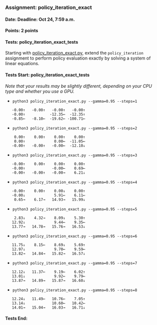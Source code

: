 ### Assignment: policy_iteration_exact
#### Date: Deadline: Oct 24, 7:59 a.m.
#### Points: 2 points
#### Tests: policy_iteration_exact_tests

Starting with [policy_iteration_exact.py](https://github.com/ufal/npfl122/tree/master/labs/02/policy_iteration_exact.py),
extend the `policy_iteration` assignment to perform policy evaluation
exactly by solving a system of linear equations.

#### Tests Start: policy_iteration_exact_tests
_Note that your results may be slightly different, depending on your CPU type and whether you use a GPU._
- `python3 policy_iteration_exact.py --gamma=0.95 --steps=1`
```
   -0.00↑   -0.00↑   -0.00↑   -0.00↑
   -0.00↑           -12.35←  -12.35↑
   -0.85←   -8.10←  -19.62← -100.71←
```
- `python3 policy_iteration_exact.py --gamma=0.95 --steps=2`
```
    0.00↑    0.00↑    0.00↑    0.00↑
    0.00↑             0.00←  -11.05←
   -0.00↑   -0.00↑   -0.00←  -12.10↓
```
- `python3 policy_iteration_exact.py --gamma=0.95 --steps=3`
```
   -0.00↑    0.00↑    0.00↑    0.00↑
   -0.00↑            -0.00←    0.69←
   -0.00↑   -0.00↑   -0.00→    6.21↓
```
- `python3 policy_iteration_exact.py --gamma=0.95 --steps=4`
```
   -0.00↑    0.00↑    0.00↓    0.00↑
   -0.00↓             5.91←    6.11←
    0.65→    6.17→   14.93→   15.99↓
```
- `python3 policy_iteration_exact.py --gamma=0.95 --steps=5`
```
    2.83↓    4.32→    8.09↓    5.30↑
   12.92↓             9.44←    9.35←
   13.77→   14.78→   15.76→   16.53↓
```
- `python3 policy_iteration_exact.py --gamma=0.95 --steps=6`
```
   11.75↓    8.15←    8.69↓    5.69↑
   12.97↓             9.70←    9.59←
   13.82→   14.84→   15.82→   16.57↓
```
- `python3 policy_iteration_exact.py --gamma=0.95 --steps=7`
```
   12.12↓   11.37←    9.19←    6.02↑
   13.01↓             9.92←    9.79←
   13.87→   14.89→   15.87→   16.60↓
```
- `python3 policy_iteration_exact.py --gamma=0.95 --steps=8`
```
   12.24↓   11.49←   10.76←    7.05↑
   13.14↓            10.60←   10.42←
   14.01→   15.04→   16.03→   16.71↓
```
#### Tests End:

